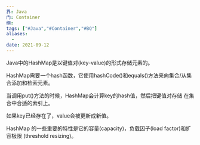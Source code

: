 ```yaml
---
界: Java
门: Container
纲: 
tags: ["#Java","#Container","#BQ"]
aliases:
  - 
date: 2021-09-12
---
```




Java中的HashMap是以键值对(key-value)的形式存储元素的。

HashMap需要一个hash函数，它使用hashCode()和equals()方法来向集合/从集合添加和检索元素。

当调用put()方法的时候，HashMap会计算key的hash值，然后把键值对存储 在集合中合适的索引上。

如果key已经存在了，value会被更新成新值。

HashMap 的一些重要的特性是它的容量(capacity)，负载因子(load factor)和扩容极限 (threshold resizing)。